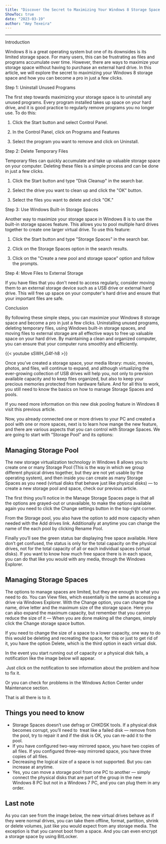 ```yaml
---
title: "Discover the Secret to Maximizing Your Windows 8 Storage Space - Become a Pro in Just a Few Clicks!"
ShowToc: true 
date: "2023-03-19"
author: "Amy Texeira"
---
```

*****
Introduction

Windows 8 is a great operating system but one of its downsides is its limited storage space. For many users, this can be frustrating as files and programs accumulate over time. However, there are ways to maximize your storage space without having to purchase an external hard drive. In this article, we will explore the secret to maximizing your Windows 8 storage space and how you can become a pro in just a few clicks.

Step 1: Uninstall Unused Programs

The first step towards maximizing your storage space is to uninstall any unused programs. Every program installed takes up space on your hard drive, and it is good practice to regularly remove programs you no longer use. To do this:

1. Click the Start button and select Control Panel.

2. In the Control Panel, click on Programs and Features

3. Select the program you want to remove and click on Uninstall.

Step 2: Delete Temporary Files

Temporary files can quickly accumulate and take up valuable storage space on your computer. Deleting these files is a simple process and can be done in just a few clicks.

1. Click the Start button and type "Disk Cleanup" in the search bar.

2. Select the drive you want to clean up and click the "OK" button.

3. Select the files you want to delete and click "OK."

Step 3: Use Windows Built-in Storage Spaces

Another way to maximize your storage space in Windows 8 is to use the built-in storage spaces feature. This allows you to pool multiple hard drives together to create one larger virtual drive. To use this feature:

1. Click the Start button and type "Storage Spaces" in the search bar.

2. Click on the Storage Spaces option in the search results.

3. Click on the "Create a new pool and storage space" option and follow the prompts.

Step 4: Move Files to External Storage

If you have files that you don't need to access regularly, consider moving them to an external storage device such as a USB drive or external hard drive. This will free up space on your computer's hard drive and ensure that your important files are safe.

Conclusion

By following these simple steps, you can maximize your Windows 8 storage space and become a pro in just a few clicks. Uninstalling unused programs, deleting temporary files, using Windows built-in storage spaces, and moving files to external storage are all effective ways to free up valuable space on your hard drive. By maintaining a clean and organized computer, you can ensure that your computer runs smoothly and efficiently.

{{< youtube sSWH_G4f-h8 >}} 



Once you’ve created a storage space, your media library: music, movies, photos, and files, will continue to expand, and although virtualizing the ever-growing collection of USB drives will help you, not only to prevision available capacity and to keep files organized, but also to keep your precious memories protected from hardware failure. And for all this to work, you still need to know the basics on how to manage Storage Spaces and pools.
 
If you need more information on this new disk pooling feature in Windows 8 visit this previous article.
 
Now, you already connected one or more drives to your PC and created a pool with one or more spaces, next is to learn how mange the new feature, and there are various aspects that you can control with Storage Spaces. We are going to start with “Storage Pool” and its options:
 
## Managing Storage Pool
 
The new storage virtualization technology in Windows 8 allows you to create one or many Storage Pool (This is the way in which we group different physical drives together, but they are not yet usable by the operating system), and then inside you can create as many Storage Spaces as you need (virtual disks that behave just like physical disks) — to create a new storage pool and space, check our previous article.
 
The first thing you’ll notice in the Manage Storage Spaces page is that all the options are grayed-out or unavailable, to make the options available again you need to click the Change settings button in the top-right corner.
 

 
From the Storage pool, you also have the option to add more capacity when needed with the Add drives link. Additionally at anytime you can change the name of the each pool by clicking Rename Pool.
 
Finally you’ll see the green status bar displaying free space available. Here don’t get confused, the status is only for the total capacity on the physical drives, not for the total capacity of all or each individual spaces (virtual disks). If you want to know how much free space there is in each space, you can do that like you would with any media, through the Windows Explorer.
 
## Managing Storage Spaces
 
The options to manage spaces are limited, but they are enough to what you need to do. You can View files, which essentially is the same as accessing a drive via Windows Explorer. With the Change option, you can change the name, drive letter and the maximum size of the storage space. Here you can also expand the maximum capacity, but remember that you cannot reduce the size of it — When you are done making all the changes, simply click the Change storage space button.
 
If you need to change the size of a space to a lower capacity, one way to do this would be deleting and recreating the space, for this or just to get rid of it, you have the option Delete, which is the third option in each virtual disk.
 
In the event you start running out of capacity or a physical disk fails, a notification like the image below will appear.
 
 Just click on the notification to see information about the problem and how to fix it.
 
Or you can check for problems in the Windows Action Center under Maintenance section.
 
That is all there is to it. 
 
## Things you need to know
 
- Storage Spaces doesn’t use defrag or CHKDSK tools. If a physical disk becomes corrupt, you’ll need to  treat like a failed disk — remove from the pool, try to repair it and if the disk is OK, you can re-add it to the pool.
 - If you have configured two-way mirrored space, you have two copies of all files. If you configured three-way mirrored space, you have three copies of all files.
 - Decreasing the logical size of a space is not supported. But you can increase at anytime.
 - Yes, you can move a storage pool from one PC to another — simply connect the physical disks that are part of the group in the new Windows 8 PC but not in a Windows 7 PC, and you can plug them in any order.

 
## Last note
 
As you can see from the image below, the new virtual drives behave as if they were normal drives, you can take them offline, format, partition, shrink or delete volumes, just like you would expect from any storage media. The exception is that you cannot boot from a space. And you can even encrypt a storage space by using BitLocker.




